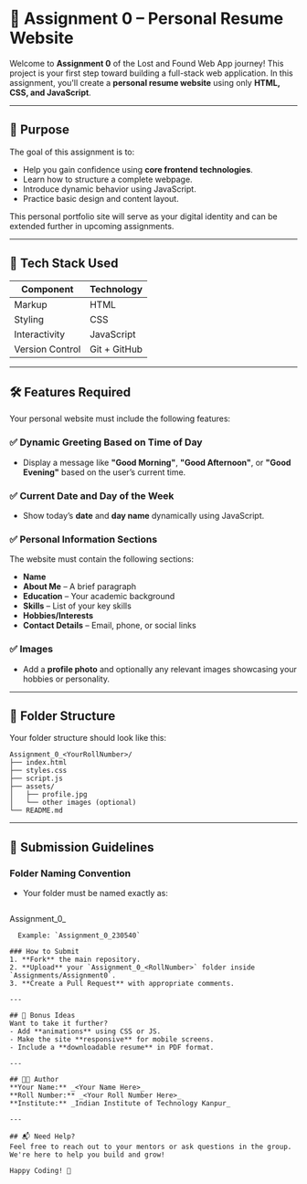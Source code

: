 # 📄 Assignment 0 – Personal Resume Website

Welcome to **Assignment 0** of the Lost and Found Web App journey! This project is your first step toward building a full-stack web application. In this assignment, you'll create a **personal resume website** using only **HTML, CSS, and JavaScript**.

---

## 🎯 Purpose

The goal of this assignment is to:
- Help you gain confidence using **core frontend technologies**.
- Learn how to structure a complete webpage.
- Introduce dynamic behavior using JavaScript.
- Practice basic design and content layout.

This personal portfolio site will serve as your digital identity and can be extended further in upcoming assignments.

---

## 🧰 Tech Stack Used

| Component      | Technology     |
|----------------|----------------|
| Markup         | HTML           |
| Styling        | CSS            |
| Interactivity  | JavaScript     |
| Version Control| Git + GitHub   |

---

## 🛠 Features Required

Your personal website must include the following features:

### ✅ Dynamic Greeting Based on Time of Day
- Display a message like **"Good Morning"**, **"Good Afternoon"**, or **"Good Evening"** based on the user’s current time.

### ✅ Current Date and Day of the Week
- Show today’s **date** and **day name** dynamically using JavaScript.

### ✅ Personal Information Sections
The website must contain the following sections:
- **Name**
- **About Me** – A brief paragraph
- **Education** – Your academic background
- **Skills** – List of your key skills
- **Hobbies/Interests**
- **Contact Details** – Email, phone, or social links

### ✅ Images
- Add a **profile photo** and optionally any relevant images showcasing your hobbies or personality.

---

## 📁 Folder Structure
Your folder structure should look like this:

```
Assignment_0_<YourRollNumber>/
├── index.html
├── styles.css
├── script.js
├── assets/
│   ├── profile.jpg
│   └── other images (optional)
└── README.md
```

---

## 📝 Submission Guidelines

### Folder Naming Convention
- Your folder must be named exactly as:
  ```
Assignment_0_<YourRollNumber>
```
  Example: `Assignment_0_230540`

### How to Submit
1. **Fork** the main repository.
2. **Upload** your `Assignment_0_<RollNumber>` folder inside `Assignments/Assignment0`.
3. **Create a Pull Request** with appropriate comments.

---

## 🚀 Bonus Ideas
Want to take it further?
- Add **animations** using CSS or JS.
- Make the site **responsive** for mobile screens.
- Include a **downloadable resume** in PDF format.

---

## 🧑‍💻 Author
**Your Name:** _<Your Name Here>_  
**Roll Number:** _<Your Roll Number Here>_  
**Institute:** _Indian Institute of Technology Kanpur_

---

## 📬 Need Help?
Feel free to reach out to your mentors or ask questions in the group. We're here to help you build and grow!

Happy Coding! 🚀
